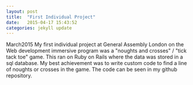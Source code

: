 ```yaml
---
layout: post
title:  "First Individual Project"
date:   2015-04-17 15:43:52
categories: jekyll update
---
```


March2015
My first individual project at General Assembly London on the Web development immersive program was a "noughts and crosses" / "tick tack toe" game.  This ran on Ruby on Rails where the data was stored in a sql database.  My best achievement was to write custom code to find a line of noughts or crosses in the game.  The code can be seen in my github repository.